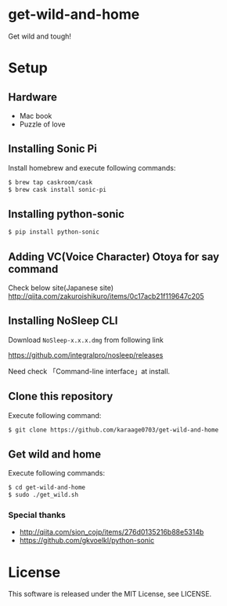 # get-wild-and-home
Get wild and tough!

# Setup

## Hardware
- Mac book
- Puzzle of love

## Installing Sonic Pi
Install homebrew and execute following commands:
```sh
$ brew tap caskroom/cask
$ brew cask install sonic-pi
```

## Installing python-sonic
```sh
$ pip install python-sonic
```

## Adding VC(Voice Character) Otoya for say command
Check below site(Japanese site)  
http://qiita.com/zakuroishikuro/items/0c17acb21f119647c205

## Installing NoSleep CLI
Download `NoSleep-x.x.x.dmg` from following link

https://github.com/integralpro/nosleep/releases

Need check 「Command-line interface」at install.

## Clone this repository
Execute following command:
```sh
$ git clone https://github.com/karaage0703/get-wild-and-home
```

## Get wild and home
Execute following commands:
```sh
$ cd get-wild-and-home
$ sudo ./get_wild.sh
```

### Special thanks
- http://qiita.com/sion_cojp/items/276d0135216b88e5314b
- https://github.com/gkvoelkl/python-sonic

# License
This software is released under the MIT License, see LICENSE.
